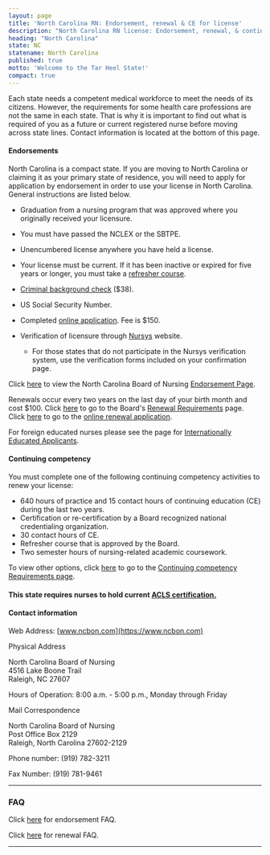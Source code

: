 ```yaml
---
layout: page
title: 'North Carolina RN: Endorsement, renewal & CE for license'
description: "North Carolina RN license: Endorsement, renewal, & continuing ed. Stay compliant & advance your career."
heading: "North Carolina"
state: NC
statename: North Carolina
published: true
motto: 'Welcome to the Tar Heel State!'
compact: true
---
```


Each state needs a competent medical workforce to meet the needs of its citizens. However, the requirements for some health care professions are not the same in each state. That is why it is important to find out what is required of you as a future or current registered nurse before moving across state lines. Contact information is located at the bottom of this page.

#### Endorsements

North Carolina is a compact state. If you are moving to North Carolina or claiming it as your primary state of residence, you will need to apply for application by endorsement in order to use your license in North Carolina. General instructions are listed below.

- Graduation from a nursing program that was approved where you originally received your licensure.
- You must have passed the NCLEX or the SBTPE.
- Unencumbered license anywhere you have held a license.
- Your license must be current. If it has been inactive or expired for five years or longer, you must take a [refresher course](https://www.ncbon.com/rn-refresher-course).
- [Criminal background check](https://www.ncbon.com/criminal-background-check-live-scan) ($38).
- US Social Security Number.
- Completed [online application](https://www.ncbon.com/rn-lpn-endorsement). Fee is $150.
- Verification of licensure through [Nursys](https://www.ncbon.com/verify-nc-license) website.

  - For those states that do not participate in the Nursys verification system, use the verification forms included on your confirmation page.

Click [here](https://www.ncbon.com/rn-lpn-endorsement) to view the North Carolina Board of Nursing [Endorsement Page](https://www.ncbon.com/rn-lpn-endorsement).

Renewals occur every two years on the last day of your birth month and cost $100. Click [here](https://www.ncbon.com/rnlpn-renewal) to go to the Board's [Renewal Requirements](https://www.ncbon.com/rnlpn-renewal) page. Click [here](https://www.ncbon.com/rnlpn-renewal) to go to the [online renewal application](https://www.ncbon.com/rnlpn-renewal).

For foreign educated nurses please see the page for [Internationally Educated Applicants](https://www.ncbon.com/submission-and-fee-information).

#### Continuing competency

You must complete one of the following continuing competency activities to renew your license:

- 640 hours of practice and 15 contact hours of continuing education (CE) during the last two years.
- Certification or re-certification by a Board recognized national credentialing organization.
- 30 contact hours of CE.
- Refresher course that is approved by the Board.
- Two semester hours of nursing-related academic coursework.

To view other options, click [here](https://www.ncbon.com/rn-lpn-continuing-compentence) to go to the [Continuing competency Requirements page](https://www.ncbon.com/rn-lpn-continuing-compentence).

#### This state requires nurses to hold current [ACLS certification.](https://www.acls.net/north-carolina-acls-pals-bls)

#### Contact information

Web Address: [www.ncbon.com](https://www.ncbon.com)

Physical Address

North Carolina Board of Nursing  
4516 Lake Boone Trail  
Raleigh, NC 27607

Hours of Operation: 8:00 a.m. - 5:00 p.m., Monday through Friday

Mail Correspondence

North Carolina Board of Nursing  
Post Office Box 2129  
Raleigh, North Carolina 27602-2129

Phone number: (919) 782-3211

Fax Number: (919) 781-9461

* * * * *

### FAQ

Click [here](https://www.ncbon.com/faq-licensure-endorsement) for endorsement FAQ.

Click [here](https://www.ncbon.com/faq-renewalreinstatement) for renewal FAQ.

* * * * *
